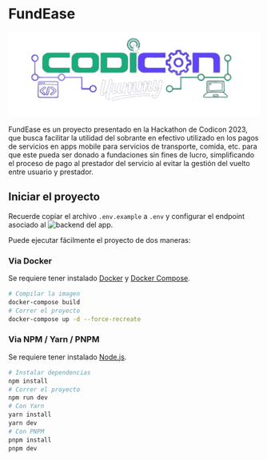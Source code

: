 # FundEase

![Logo Codicon](../src/assets/codicon.png)

FundEase es un proyecto presentado en la Hackathon de Codicon 2023, que busca facilitar la utilidad del sobrante en efectivo utilizado en los pagos de servicios en apps mobile para servicios de transporte, comida, etc. para que este pueda ser donado a fundaciones sin fines de lucro, simplificando el proceso de pago al prestador del servicio al evitar la gestión del vuelto entre usuario y prestador.

## Iniciar el proyecto

Recuerde copiar el archivo `.env.example` a `.env` y configurar el endpoint asociado al ![backend del app](https://github.com/Akrista/codicon-05-back).

Puede ejecutar fácilmente el proyecto de dos maneras:

### Via Docker

Se requiere tener instalado [Docker](https://docs.docker.com/get-docker/) y [Docker Compose](https://docs.docker.com/compose/install/).

```bash
# Compilar la imagen
docker-compose build
# Correr el proyecto
docker-compose up -d --force-recreate
```

### Via NPM / Yarn / PNPM

Se requiere tener instalado [Node.js](https://nodejs.org/en/download/).

```bash
# Instalar dependencias
npm install
# Correr el proyecto
npm run dev
# Con Yarn
yarn install
yarn dev
# Con PNPM
pnpm install
pnpm dev
```
